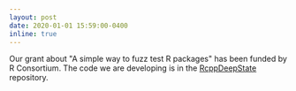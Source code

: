 ```yaml
---
layout: post
date: 2020-01-01 15:59:00-0400
inline: true
---
```


Our grant about "A simple way to fuzz test R packages" has been funded
by R Consortium. The code we are developing is in the
[RcppDeepState](https://github.com/akhikolla/RcppDeepState)
repository.
